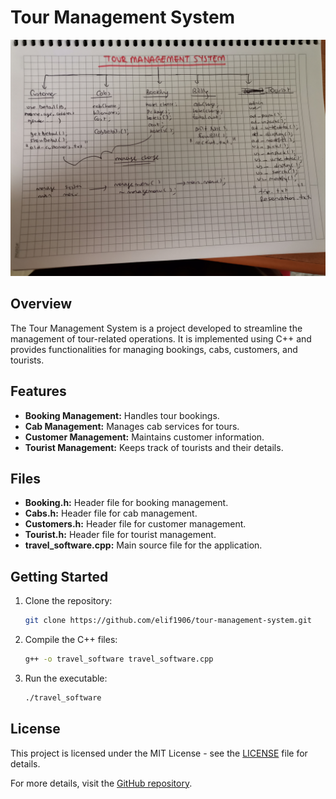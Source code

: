 # Tour Management System

![Tour Management System](IMG_20220119_142657.jpg)

## Overview
The Tour Management System is a project developed to streamline the management of tour-related operations. It is implemented using C++ and provides functionalities for managing bookings, cabs, customers, and tourists.

## Features
- **Booking Management:** Handles tour bookings.
- **Cab Management:** Manages cab services for tours.
- **Customer Management:** Maintains customer information.
- **Tourist Management:** Keeps track of tourists and their details.

## Files
- **Booking.h:** Header file for booking management.
- **Cabs.h:** Header file for cab management.
- **Customers.h:** Header file for customer management.
- **Tourist.h:** Header file for tourist management.
- **travel_software.cpp:** Main source file for the application.

## Getting Started
1. Clone the repository:
    ```sh
    git clone https://github.com/elif1906/tour-management-system.git
    ```
2. Compile the C++ files:
    ```sh
    g++ -o travel_software travel_software.cpp
    ```
3. Run the executable:
    ```sh
    ./travel_software
    ```

## License
This project is licensed under the MIT License - see the [LICENSE](LICENSE) file for details.

For more details, visit the [GitHub repository](https://github.com/elif1906/tour-management-system).
